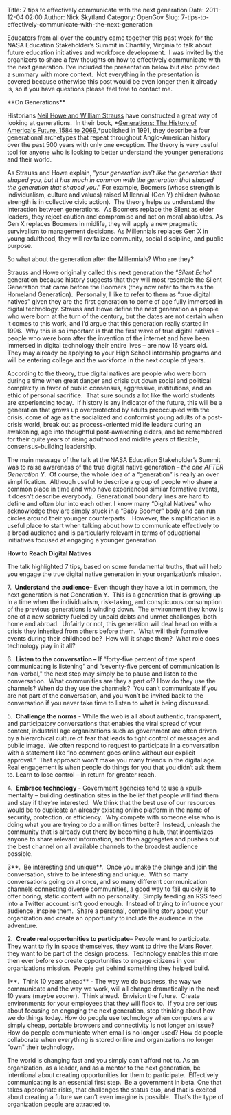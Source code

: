 Title: 7 tips to effectively communicate with the next generation
Date: 2011-12-04 02:00
Author: Nick Skytland
Category: OpenGov
Slug: 7-tips-to-effectively-communicate-with-the-next-generation

Educators from all over the country came together this past week for the
NASA Education Stakeholder’s Summit in Chantilly, Virginia to talk about
future education initiatives and workforce development.  I was invited
by the organizers to share a few thoughts on how to effectively
communicate with the next generation. I’ve included the presentation
below but also provided a summary with more context.  Not everything in
the presentation is covered because otherwise this post would be even
longer then it already is, so if you have questions please feel free to
contact me.

<p>
<script src="http://speakerdeck.com/embed/4edb06faaabc6c004d003a67.js"></script>
</p>
**On Generations**

Historians [Neil Howe and William Strauss][] have constructed a great
way of looking at generations.  In their book, *[Generations: The
History of America's Future, 1584 to 2069][],*published in 1991, they
describe a four generational archetypes that repeat throughout
Anglo-American history over the past 500 years with only one exception.
The theory is very useful tool for anyone who is looking to better
understand the younger generations and their world.

As Strauss and Howe explain, “*your generation isn’t like the generation
that shaped you, but it has much in common with the generation that
shaped the generation that shaped you*.” For example, Boomers (whose
strength is individualism, culture and values) raised Millennial (Gen Y)
children (whose strength is in collective civic action).  The theory
helps us understand the interaction between generations.  As Boomers
replace the Silent as elder leaders, they reject caution and compromise
and act on moral absolutes. As Gen X replaces Boomers in midlife, they
will apply a new pragmatic survivalism to management decisions. As
Millennials replaces Gen X in young adulthood, they will revitalize
community, social discipline, and public purpose.

So what about the generation after the Millennials? Who are they?

Strauss and Howe originally called this next generation the “*Silent
Echo*” generation because history suggests that they will most resemble
the Silent Generation that came before the Boomers (they now refer to
them as the Homeland Generation).  Personally, I like to refer to them
as “true digital natives” given they are the first generation to come of
age fully immersed in digital technology. Strauss and Howe define the
next generation as people who were born at the turn of the century, but
the dates are not certain when it comes to this work, and I’d argue that
this generation really started in 1996.  Why this is so important is
that the first wave of true digital natives – people who were born after
the invention of the internet and have been immersed in digital
technology their entire lives – are now 16 years old.  They may already
be applying to your High School internship programs and will be entering
college and the workforce in the next couple of years.

According to the theory, true digital natives are people who were born
during a time when great danger and crisis cut down social and political
complexity in favor of public consensus, aggressive, institutions, and
an ethic of personal sacrifice.  That sure sounds a lot like the world
students are experiencing today.  If history is any indicator of the
future, this will be a generation that grows up overprotected by adults
preoccupied with the crisis, come of age as the socialized and
conformist young adults of a post-crisis world, break out as
process-oriented midlife leaders during an awakening, age into
thoughtful post-awakening elders, and be remembered for their quite
years of rising adulthood and midlife years of flexible,
consensus-building leadership.

The main message of the talk at the NASA Education Stakeholder’s Summit
was to raise awareness of the true digital native generation *– the one
AFTER Generation Y*.  Of course, the whole idea of a “generation” is
really an over simplification.  Although useful to describe a group of
people who share a common place in time and who have experienced similar
formative events, it doesn’t describe everybody.  Generational boundary
lines are hard to define and often blur into each other. I know many
“Digital Natives” who acknowledge they are simply stuck in a “Baby
Boomer” body and can run circles around their younger counterparts.  
However, the simplification is a useful place to start when talking
about how to communicate effectively to a broad audience and is
particularly relevant in terms of educational initiatives focused at
engaging a younger generation.

**How to Reach Digital Natives**

The talk highlighted 7 tips, based on some fundamental truths, that will
help you engage the true digital native generation in your
organization’s mission.

7.  **Understand the audience**– Even though they have a lot in common,
the next generation is not Generation Y.  This is a generation that is
growing up in a time when the individualism, risk-taking, and
conspicuous consumption of the previous generations is winding down. 
The environment they know is one of a new sobriety fueled by unpaid
debts and unmet challenges, both home and abroad.  Unfairly or not, this
generation will deal head on with a crisis they inherited from others
before them.  What will their formative events during their childhood
be?  How will it shape them?  What role does technology play in it all?

6.  **Listen to the conversation –** If “forty-five percent of time
spent communicating is listening” and “seventy-five percent of
communication is non-verbal," the next step may simply be to pause and
listen to the conversation.  What communities are they a part of? How do
they use the channels? When do they use the channels?  You can’t
communicate if you are not part of the conversation, and you won’t be
invited back to the conversation if you never take time to listen to
what is being discussed.

5.  **Challenge the norms** - While the web is all about authentic,
transparent, and participatory conversations that enables the viral
spread of your content, industrial age organizations such as government
are often driven by a hierarchical culture of fear that leads to tight
control of messages and public image.  We often respond to request to
participate in a conversation with a statement like “no comment goes
online without our explicit approval.”  That approach won’t make you
many friends in the digital age.  Real engagement is when people do
things for you that you didn‘t ask them to. Learn to lose control – in
return for greater reach.

4.  **Embrace technology** - Government agencies tend to use a «pull»
mentality – building destination sites in the belief that people will
find them and stay if they‘re interested.  We think that the best use of
our resources would be to duplicate an already existing online platform
in the name of security, protection, or efficiency.  Why compete with
someone else who is doing what you are trying to do a million times
better?  Instead, unleash the community that is already out there by
becoming a hub, that incentivizes anyone to share relevant information,
and then aggregates and pushes out the best channel on all available
channels to the broadest audience possible.

3**.  Be interesting and unique**.  Once you make the plunge and join
the conversation, strive to be interesting and unique.  With so many
conversations going on at once, and so many different communication
channels connecting diverse communities, a good way to fail quickly is
to offer boring, static content with no personality.  Simply feeding an
RSS feed into a Twitter account isn’t good enough.  Instead of trying to
influence your audience, inspire them.  Share a personal, compelling
story about your organization and create an opportunity to include the
audience in the adventure.

2.  **Create real opportunities to participate**– People want to
participate.  They want to fly in space themselves, they want to drive
the Mars Rover, they want to be part of the design process.  Technology
enables this more then ever before so create opportunities to engage
citizens in your organizations mission.  People get behind something
they helped build.

1**.  Think 10 years ahead** - The way we do business, the way we
communicate and the way we work, will all change dramatically in the
next 10 years (maybe sooner).  Think ahead.  Envision the future. 
Create environments for your employees that they will flock to.  If you
are serious about focusing on engaging the next generation, stop
thinking about how we do things today. How do people use technology when
computers are simply cheap, portable browsers and connectivity is not
longer an issue? How do people communicate when email is no longer used?
How do people collaborate when everything is stored online and
organizations no longer "own" their technology.

The world is changing fast and you simply can’t afford not to. As an
organization, as a leader, and as a mentor to the next generation, be
intentional about creating opportunities for them to participate. 
Effectively communicating is an essential first step.  Be a government
in beta. One that takes appropriate risks, that challenges the status
quo, and that is excited about creating a future we can’t even imagine
is possible.  That’s the type of organization people are attracted to.

  [Neil Howe and William Strauss]: http://en.wikipedia.org/wiki/Strauss_and_Howe
  [Generations: The History of America's Future, 1584 to 2069]: http://en.wikipedia.org/wiki/Generations_(book)
